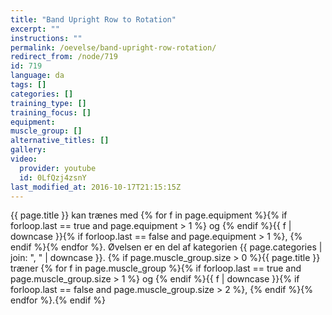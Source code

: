 ```yaml
---
title: "Band Upright Row to Rotation"
excerpt: ""
instructions: ""
permalink: /oevelse/band-upright-row-rotation/
redirect_from: /node/719
id: 719
language: da
tags: []
categories: []
training_type: []
training_focus: []
equipment:
muscle_group: []
alternative_titles: []
gallery:
video:
  provider: youtube
  id: 0LfQzj4zsnY
last_modified_at: 2016-10-17T21:15:15Z
---
```


{{ page.title }} kan trænes med {% for f in page.equipment %}{% if forloop.last == true and page.equipment > 1 %} og {% endif %}{{ f | downcase  }}{% if forloop.last == false and page.equipment > 1 %}, {% endif %}{% endfor %}. Øvelsen er en del af kategorien {{ page.categories | join: ", " | downcase }}. {% if page.muscle_group.size > 0 %}{{ page.title }} træner {% for f in page.muscle_group %}{% if forloop.last == true and page.muscle_group.size > 1 %} og {% endif %}{{ f | downcase }}{% if forloop.last == false and page.muscle_group.size > 2 %}, {% endif %}{% endfor %}.{% endif %}
